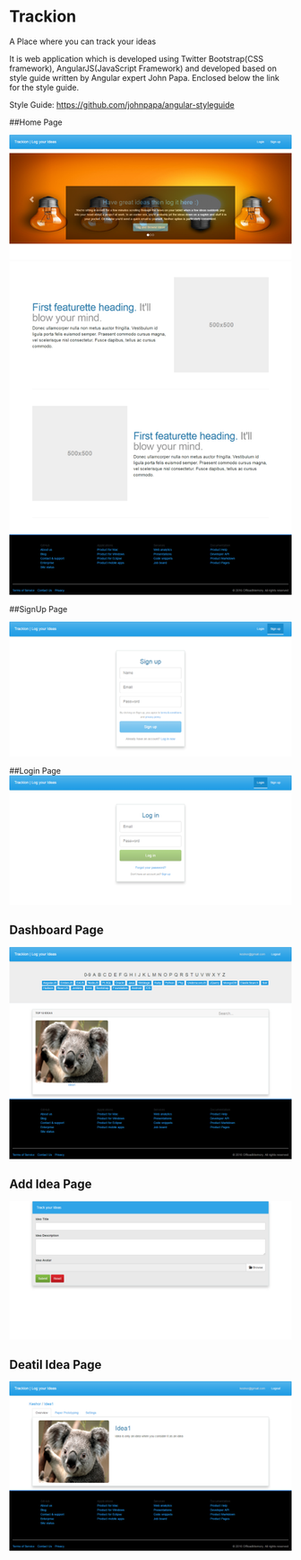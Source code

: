 # Trackion
A Place where you can track your ideas

It is web application which is developed using Twitter Bootstrap(CSS framework), AngularJS(JavaScript Framework) and 
developed based on style guide written by Angular expert John Papa. 
Enclosed below the link for the style guide.

Style Guide: https://github.com/johnpapa/angular-styleguide


##Home Page

![Home Page](https://github.com/Thirunavukkarasu/Trackion/blob/master/client/images/pages/Home_Page.png)

##SignUp Page

![SignUp Page](https://github.com/Thirunavukkarasu/Trackion/blob/master/client/images/pages/Signup_Page.png)

##Login Page
![Login Page](https://github.com/Thirunavukkarasu/Trackion/blob/master/client/images/pages/Login_Page.png)

## Dashboard Page
![Dashboard Page](https://github.com/Thirunavukkarasu/Trackion/blob/master/client/images/pages/Dashboard_Page.png)

## Add Idea Page
![Add Idea Page](https://github.com/Thirunavukkarasu/Trackion/blob/master/client/images/pages/Add_Idea_Page.png)

## Deatil Idea Page
![Detail Idea Page](https://github.com/Thirunavukkarasu/Trackion/blob/master/client/images/pages/Idea_Page.png)

